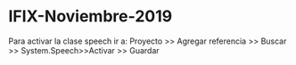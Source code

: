 # IFIX-Noviembre-2019
Para activar la clase speech ir a:
Proyecto >> Agregar referencia >> Buscar >> System.Speech>>Activar >> Guardar